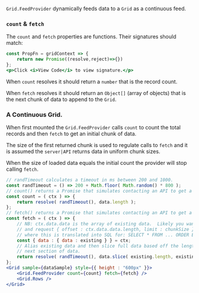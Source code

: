 `Grid.FeedProvider` dynamically feeds data to a `Grid` as a continuous feed.

### `count` & `fetch`  

The `count` and `fetch` properties are functions.  Their signatures should match:  
```jsx
const PropFn = gridContext => {
    return new Promise((resolve,reject)=>{})
};
<p>Click <i>View Code</i> to view signature.</p>
```

When `count` resolves it should return a `number` that is the record count.  

When `fetch` resolves it should return an `Object[]` (array of objects) that is the next chunk of data to append to the `Grid`.  

### A Continuous Grid.  

When first mounted the `Grid.FeedProvider` calls `count` to count the total records and then `fetch` to get an initial chunk of data.  

The size of the first returned chunk is used to regulate calls to `fetch` and it is assumed the `server|API` returns data in
uniform chunk sizes.  

When the size of loaded data equals the initial count the provider will stop calling `fetch`.  

```jsx
// randTimeout calculates a timeout in ms between 200 and 1000.
const randTimeout = () => 200 + Math.floor( Math.random() * 800 );
// count() returns a Promise that simulates contacting an API to get a record count.
const count = ( ctx ) => {
    return resolve( randTimeout(), data.length );
};
// fetch() returns a Promise that simulates contacting an API to get a page of data.
const fetch = ( ctx ) => {
    // NB: ctx.data.data is the array of existing data.  Likely you want to call your API
    // and request { offset : ctx.data.data.length, limit : chunkSize }
    // where this is translated into SQL for: SELECT * FROM ... ORDER BY ... LIMIT offset, limit
    const { data : { data : existing } } = ctx;
    // Alias existing data and then slice full data based off the length of existing to return
    // next section of data.
    return resolve( randTimeout(), data.slice( existing.length, existing.length + 100 ) );
};
<Grid sample={dataSample} style={{ height : "600px" }}>
    <Grid.FeedProvider count={count} fetch={fetch} />
    <Grid.Rows />
</Grid>
```
